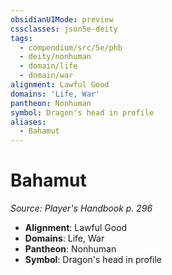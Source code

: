 ```yaml
---
obsidianUIMode: preview
cssclasses: json5e-deity
tags:
  - compendium/src/5e/phb
  - deity/nonhuman
  - domain/life
  - domain/war
alignment: Lawful Good
domains: 'Life, War'
pantheon: Nonhuman
symbol: Dragon's head in profile
aliases:
  - Bahamut
---
```

# Bahamut
*Source: Player's Handbook p. 296* 

- **Alignment**: Lawful Good
- **Domains**: Life, War
- **Pantheon**: Nonhuman
- **Symbol**: Dragon's head in profile
